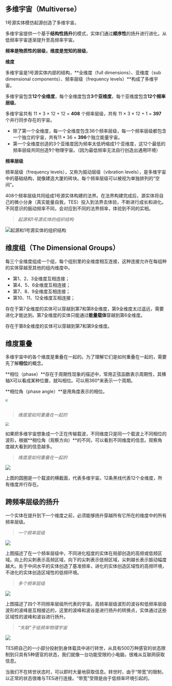 ## 多维宇宙（Multiverse）

1号源实体模仿起源创造了多维宇宙。

多维宇宙提供一个基于**结构性扬升**的模式，实体们通过**顺序性**的扬升进行进化，从低频率宇宙逐渐提升至高频率宇宙。

**频率是物质性的层级，维度是觉知的层级**。

**维度**

多维宇宙是1号源实体内部的结构，**全维度（full dimensions）、亚维度（sub dimensional components）、频率层级（frequency levels）**构成了多维宇宙。

多维宇宙包含**12个全维度**，每个全维度包含**3个亚维度**，每个亚维度包含**12个频率层级**。

多维宇宙共有 11 × 3 × 12 + 12 = **408** 个频率层级，共有 11 × 3 × 12 + 1 = **397** 个并行同步存在的宇宙。

- 除了第一个全维度，每一个全维度包含36个频率层级，每一个频率层级都包含一个独立的宇宙，共有11 * 36 = **396**个独立能量宇宙。
- 第一个全维度创造的3个亚维度因为频率太低坍缩成1个亚维度，这12个最低的频率层级共同创造**1**个物理宇宙。（因为最低频率无法自行创造出通用环境）

**频率层级**

频率层级（frequency levels），又称为振动层级（vibration levels），是多维宇宙中的基础结构，就像建造大厦的砖块。每个频率层级可以被视为单独排列的“空间”。

408个频率层级共同组成1号源实体构建的法界。在法界构建完成后，源实体将自己的微小分身（真实能量自我，TES）投入到法界去体验，不断进行成长和进化。不同意识的振动频率不同，会对应到不同的法界频率，体验到不同的实相。

> *起源和1号源实体的组织结构*

![起源和1号源实体的组织结构](img/s2-1-001.png)


## 维度组（The Dimensional Groups）

每三个全维度组成一个组，每个组别里的全维度相互连接，这种连接允许在每组种的实体穿越至其他的组内维度中。

- 第1、2、3全维度互相连接；
- 第4、5、6全维度互相连接；
- 第7、8、9全维度互相连接；
- 第10、11、12全维度互相连接；

存在于第7全维度的实体可以穿越到第7和第8全维度，第9全维度太过遥远，需要进化才能达到。第7全维度的实体只能通过**能量载体**穿越到第6全维度。

存在于第8全维度的实体可以穿越到第7和第9全维度。


## 维度重叠

多维宇宙中的各个维度是重叠在一起的。为了理解它们是如何重叠在一起的，需要先了解**相位**的概念。

**相位（phase）**存在于周期性现象的描述中，常用正弦函数表示周期性，其横轴X可以看成某种位置，就叫相位。可以用360°来表示一个周期。

**相位角（phase angle）**是用角度表示的相位。

<img src="img/s2-1-002.png"  style="zoom: 50%;" /> <br><br>

> *维度是如何重叠在一起的*

<img src="img/s2-1-003.png"  style="zoom: 66%;" />

如果把多维宇宙想象成一个正在传输载波，不同维度只是同一个载波上不同相位的波形，根据**相位角（观察方向）**的不同，可以看到不同维度的信息。观察角度越大看到的信息越多。

> *维度是如何重叠在一起的*

![](img/s2-1-004.png)

上图的圆圈是一个载波的横截面，代表多维宇宙。12条黑线代表12个全维度，所有维度并行存在。


## 跨频率层级的扬升

一个实体在提升到下一个维度之前，必须能够扬升穿越所有它所在的维度中的所有频率层级。

> *一个频率层级*

![](img/s2-1-005.png)

上图描述了在一个频率层级中，不同进化程度的实体在局部创造的高频或低频区域。向上的尖刺表示高频区域，向下的尖刺表示低频区域，尖刺越长表示振动幅度越大。处于中间水平的实体创造了基准频率，进化的实体创造区域性的高频环境，不进化的实体创造区域性的低频环境。

> *多个频率层级*

![](img/s2-1-006.png)

上图描述了四个不同频率层级所代表的宇宙。高频率层级波形的波谷和低频率层级波形的波峰是互相接近的，这里的波峰和波谷是进行扬升的转换点，实体通过这些区域性的波峰和波谷进行扬升。

> *“失联”于低频率物理宇宙*

![](img/s2-1-007.png)

TES把自己的一小部分投射到身体载具中进行转世，从具有500万种感官的状态限制到只具有5种感官的状态，我们就像一台功能受限的小电脑，很难从互联网获取信息。

当我们不在转世状态时，可以即时大量地获取信息。转世时，由于“带宽”的限制，以正常的状态很难与TES进行连接。“带宽”受限是由于低频率环境引起的。